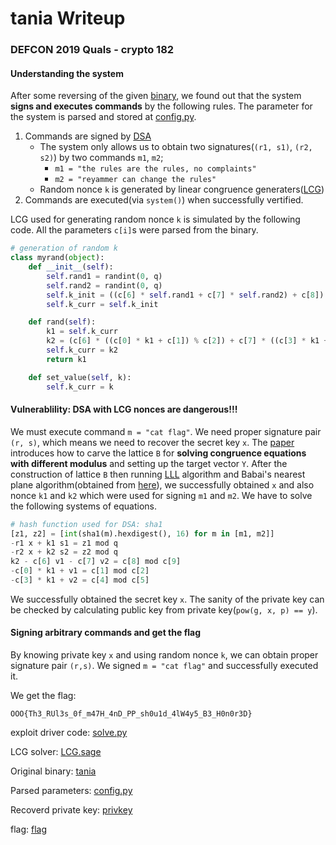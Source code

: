 # tania Writeup

### DEFCON 2019 Quals - crypto 182

#### Understanding the system

After some reversing of the given [binary](tania), we found out that the system **signs and executes commands** by the following rules. The parameter for the system is parsed and stored at [config.py](config.py).

1. Commands are signed by [DSA](https://en.wikipedia.org/wiki/Digital_Signature_Algorithm)
	- The system only allows us to obtain two signatures(`(r1, s1)`, `(r2, s2)`) by two commands `m1`, `m2`;
		- `m1 = "the rules are the rules, no complaints"`
		- `m2 = "reyammer can change the rules"`
	- Random nonce `k` is generated by linear congruence generaters([LCG](https://en.wikipedia.org/wiki/Linear_congruential_generator))
2. Commands are executed(via `system()`) when successfully vertified.

LCG used for generating random nonce `k` is simulated by the following code. All the parameters `c[i]`s were parsed from the binary.

``` python
# generation of random k
class myrand(object):
    def __init__(self):
        self.rand1 = randint(0, q)
        self.rand2 = randint(0, q)
        self.k_init = ((c[6] * self.rand1 + c[7] * self.rand2) + c[8]) % c[9]
        self.k_curr = self.k_init

    def rand(self):
        k1 = self.k_curr
        k2 = (c[6] * ((c[0] * k1 + c[1]) % c[2]) + c[7] * ((c[3] * k1 + c[4]) % c[5]) + c[8]) % c[9]
        self.k_curr = k2
        return k1

    def set_value(self, k):
        self.k_curr = k
```

#### Vulnerablility: DSA with LCG nonces are dangerous!!!

We must execute command `m = "cat flag"`. We need proper signature pair `(r, s)`, which means we need to recover the secret key `x`. The [paper](https://cseweb.ucsd.edu/~mihir/papers/dss-lcg.pdf) introduces how to carve the lattice `B` for **solving congruence equations with different modulus** and setting up the target vector `Y`. After the construction of lattice `B` then running [LLL](https://en.wikipedia.org/wiki/Lenstra%E2%80%93Lenstra%E2%80%93Lov%C3%A1sz_lattice_basis_reduction_algorithm) algorithm and Babai's nearest plane algorithm(obtained from [here](http://mslc.ctf.su/wp/plaidctf-2016-sexec-crypto-300/)), we successfully obtained `x` and also nonce `k1` and `k2` which were used for signing `m1` and `m2`. We have to solve the following systems of equations.

``` python
# hash function used for DSA: sha1
[z1, z2] = [int(sha1(m).hexdigest(), 16) for m in [m1, m2]]
-r1 x + k1 s1 = z1 mod q
-r2 x + k2 s2 = z2 mod q
k2 - c[6] v1 - c[7] v2 = c[8] mod c[9]
-c[0] * k1 + v1 = c[1] mod c[2]
-c[3] * k1 + v2 = c[4] mod c[5]
```

We successfully obtained the secret key `x`. The sanity of the private key can be checked by calculating public key from private key(`pow(g, x, p) == y`).

#### Signing arbitrary commands and get the flag

By knowing private key `x` and using random nonce `k`, we can obtain proper signature pair `(r,s)`. We signed `m = "cat flag"` and successfully executed it.

We get the flag:

```
OOO{Th3_RUl3s_0f_m47H_4nD_PP_sh0u1d_4lW4y5_B3_H0n0r3D}
```

exploit driver code: [solve.py](solve.py)

LCG solver: [LCG.sage](LCG.sage)

Original binary: [tania](tania)

Parsed parameters: [config.py](config.py)

Recoverd private key: [privkey](privkey)

flag: [flag](flag)